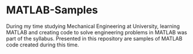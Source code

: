 # MATLAB-Samples
During my time studying Mechanical Engineering at University, learning MATLAB and creating code to solve engineering problems in MATLAB was part of the syllabus. Presented in this repository are samples of MATLAB code created during this time.
